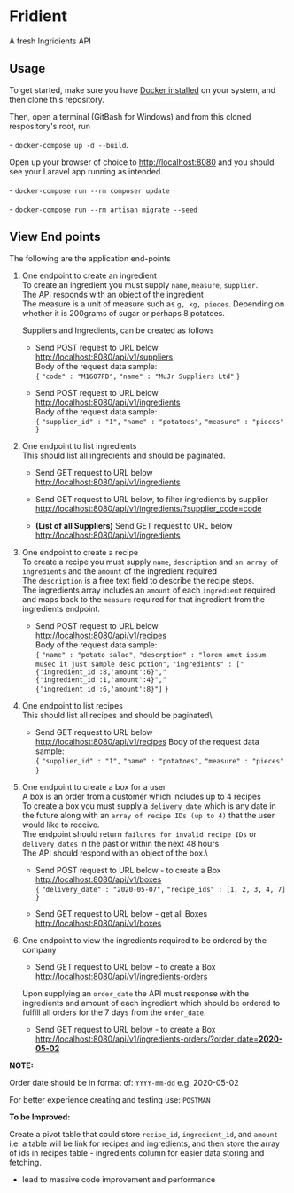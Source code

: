 # Fridient

A fresh Ingridients API

## Usage

To get started, make sure you have [Docker installed](https://docs.docker.com/docker-for-mac/install/) on your system, and then clone this repository.

Then, open a terminal (GitBash for Windows) and from this cloned respository's root, run\
\
    - `docker-compose up -d --build`.

Open up your browser of choice to [http://localhost:8080](http://localhost:8080) and you should see your Laravel app running as intended.\
\
    - `docker-compose run --rm composer update`\
\
    - `docker-compose run --rm artisan migrate --seed`

## View End points

The following are the application end-points

1. One endpoint to create an ingredient\
    To create an ingredient you must supply `name`, `measure`, `supplier`.\
    The API responds with an object of the ingredient\
    The measure is a unit of measure such as `g, kg, pieces`. Depending on whether it is 200grams of sugar or perhaps 8 potatoes.

    Suppliers and Ingredients, can be created as follows
    - Send POST request to URL below\
    [http://localhost:8080/api/v1/suppliers](http://localhost:8080/api/v1/suppliers)\
    Body of the request data sample:\
    `{`
	    `"code" : "M1607FD",`
	    `"name" : "MuJr Suppliers Ltd"`
   `}`

    - Send POST request to URL below\
    [http://localhost:8080/api/v1/ingredients](http://localhost:8080/api/v1/ingredients)\
    Body of the request data sample:\
    `{`
	    `"supplier_id" : "1",`
	    `"name" : "potatoes",`
	    `"measure" : "pieces"`
   `}`

2. One endpoint to list ingredients\
    This should list all ingredients and should be paginated.

    - Send GET request to URL below\
    [http://localhost:8080/api/v1/ingredients](http://localhost:8080/api/v1/ingredients)

    - Send GET request to URL below, to filter ingredients by supplier
    [http://localhost:8080/api/v1/ingredients/?supplier_code=code](http://localhost:8080/api/v1/ingredients/?supplier_code=code)

    - **(List of all Suppliers)** Send GET request to URL below\
    [http://localhost:8080/api/v1/ingredients](http://localhost:8080/api/v1/ingredients)

3. One endpoint to create a recipe\
    To create a recipe you must supply `name`, `description` and `an array of ingredients` and the `amount` of the ingredient required\
    The `description` is a free text field to describe the recipe steps.\
    The ingredients array includes an `amount` of each `ingredient` required and maps back to the `measure` required for that ingredient from the ingredients endpoint.

    - Send POST request to URL below\
    [http://localhost:8080/api/v1/recipes](http://localhost:8080/api/v1/recipes)\
    Body of the request data sample:\
    `{`
	    `"name" : "potato salad",`
	    `"descrption" : "lorem amet ipsum musec it just sample desc pction",`
	    `"ingredients" : ["{'ingredient_id':8,'amount':6}","{'ingredient_id':1,'amount':4}","{'ingredient_id':6,'amount':8}"]`
   `}`

4. One endpoint to list recipes\
    This should list all recipes and should be paginated\

    - Send GET request to URL below\
    [http://localhost:8080/api/v1/recipes](http://localhost:8080/api/v1/recipes)
    Body of the request data sample:\
    `{`
	    `"supplier_id" : "1",`
	    `"name" : "potatoes",`
	    `"measure" : "pieces"`
   `}`

5. One endpoint to create a box for a user\
    A box is an order from a customer which includes up to 4 recipes\
    To create a box you must supply a `delivery_date` which is any date in the future along with an `array of recipe IDs (up to 4)` that the user would like to receive.\
    The endpoint should return `failures for invalid recipe IDs` or `delivery_dates` in the past or within the next 48 hours.\
    The API should respond with an object of the box.\

    - Send POST request to URL below - to create a Box\
    [http://localhost:8080/api/v1/boxes](http://localhost:8080/api/v1/boxes)\
    `{`
	    `"delivery_date" : "2020-05-07",`
	    `"recipe_ids" : [1, 2, 3, 4, 7]`
   `}`

    - Send GET request to URL below - get all Boxes\
    [http://localhost:8080/api/v1/boxes](http://localhost:8080/api/v1/boxes)

6. One endpoint to view the ingredients required to be ordered by the company
    - Send GET request to URL below - to create a Box\
    [http://localhost:8080/api/v1/ingredients-orders](http://localhost:8080/api/v1/ingredients-orders)

    Upon supplying an `order_date` the API must response with the ingredients and amount of each ingredient which should be ordered to fulfill all orders for the 7 days from the `order_date`.

    - Send GET request to URL below - to create a Box\
    [http://localhost:8080/api/v1/ingredients-orders/?order_date=**2020-05-02**](http://localhost:8080/api/v1/ingredients-orders/?order_date=**2020-05-02**)

**NOTE:**

Order date should be in format of: `YYYY-mm-dd` e.g. 2020-05-02

For better experience creating and testing use: `POSTMAN`

**To be Improved:**

Create a pivot table that could store `recipe_id`, `ingredient_id`, and `amount` i.e. a table will be link for recipes and ingredients, and then store the array of ids in recipes table - ingredients column for easier data storing and fetching.

- lead to massive code improvement and performance
